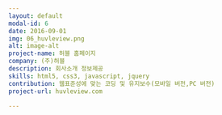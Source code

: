 ```yaml
---
layout: default
modal-id: 6
date: 2016-09-01
img: 06_huvleview.png
alt: image-alt
project-name: 허블 홈페이지
company: (주)허블
description: 회사소개 정보제공
skills: html5, css3, javascript, jquery
contribution: 웹표준성에 맞는 코딩 및 유지보수(모바일 버전,PC 버전)
project-url: huvleview.com

---
```

